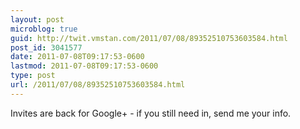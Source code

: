 ```yaml
---
layout: post
microblog: true
guid: http://twit.vmstan.com/2011/07/08/89352510753603584.html
post_id: 3041577
date: 2011-07-08T09:17:53-0600
lastmod: 2011-07-08T09:17:53-0600
type: post
url: /2011/07/08/89352510753603584.html
---
```

Invites are back for Google+ - if you still need in, send me your info.
